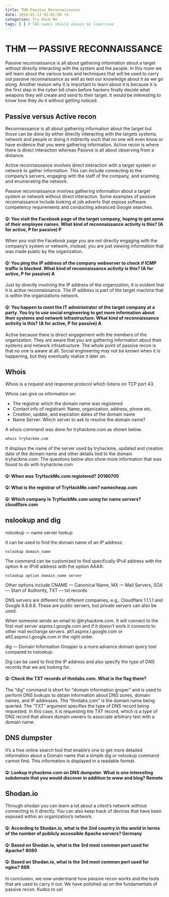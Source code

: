 ```yaml
---
title: THM Passive Reconnaissance 
date: 2024-01-13 02:02:00 +3
categories: Try Hack Me 
tags: [ ] # TAG names should always be lowercase 
---
```


# THM — PASSIVE RECONNAISSANCE

Passive reconnaissance is all about gathering information about a target without directly interacting with the system and the people. In this room we will learn about the various tools and techniques that will be used to carry out passive reconnaissance as well as test our knowledge about it as we go along. Another reason why it is important to learn about it is because it is the first step in the cyber kill chain before hackers finally decide what weapons they will create and send to their target. It would be interesting to know how they do it without getting noticed.

## Passive versus Active recon
Reconnaissance is all about gathering information about the target but those can be done by either directly interacting with the targets systems, network and people or doing it indirectly such that no one will even know or have evidence that you were gathering information. Active recon is where there is direct interaction whereas Passive is all about observing from a distance.

Active reconnaissance involves direct interaction with a target system or network to gather information. This can include connecting to the company’s servers, engaging with the staff of the company, and scanning and enumerating the network.

Passive reconnaissance involves gathering information about a target system or network without direct interaction. Some examples of passive reconnaissance include looking at job adverts that expose software competency requirements and conducting advanced Google searches.

#### Q: You visit the Facebook page of the target company, hoping to get some of their employee names. What kind of reconnaissance activity is this? (A for active, P for passive) P

When you visit the Facebook page you are not directly engaging with the company’s system or network, instead, you are just viewing information that was made public by the organization.

#### Q: You ping the IP address of the company webserver to check if ICMP traffic is blocked. What kind of reconnaissance activity is this? (A for active, P for passive) A

Just by directly involving the IP address of the organization, it is evident that it is active reconnaissance. The IP address is part of the target machine that is within the organizations network.

#### Q: You happen to meet the IT administrator of the target company at a party. You try to use social engineering to get more information about their systems and network infrastructure. What kind of reconnaissance activity is this? (A for active, P for passive) A

Active because there is direct engagement with the members of the organization. They are aware that you are gathering information about their systems and network infrastructure. The whole point of passive recon is that no one is aware at all. Social engineering may not be known when it is happening, but they eventually realize it later on.

## Whois
Whois is a request and response protocol which listens on TCP port 43.

Whois can give us information on:
* The registrar which the domain name was registered
* Contact info of registrant: Name, organization, address, phone etc.
* Creation, update, and expiration dates of the domain name
* Name Server: Which server to ask to resolve the domain name?

A whois command was done for tryhackme.com as shown below:
```bash
whois tryhackme.com
```
It displays the name of the server used by tryhackme, updated and creation date of the domain name and other details tied to the domain tryhackme.com. The questions below also show more information that was found to do with tryhackme.com

#### Q: When was TryHackMe.com registered? 20180705

#### Q: What is the registrar of TryHackMe.com? namecheap.com

#### Q: Which company is TryHackMe.com using for name servers?cloudflare.com

## nslookup and dig
nslookup — name server lookup

It can be used to find the domain name of an IP address: 
```
nslookup domain_name
```

The command can be customized to find specifically IPv4 address with the option A or IPv6 address with the option AAAA:
```
nslookup option domain_name server
```
Other options include CNAME — Canonical Name, MX — Mail Servers, SOA — Start of Authority, TXT — txt records

DNS servers are different for different companies, e.g., Cloudflare 1.1.1.1 and Google 8.8.8.8. These are public servers, but private servers can also be used.

When someone sends an email to @tryhackme.com. It will connect to the first mail server aspmx.l.google.com and if it doesn’t work it connects to other mail exchange servers. alt1.aspmx.l.google.com or alt2.aspmx.l.google.com in the right order.

dig — Domain Information Gropper is a more advance domain query tool compared to nslookup.

Dig can be used to find the IP address and also specify the type of DNS records that we are looking for.

#### Q: Check the TXT records of thmlabs.com. What is the flag there?
The “dig” command is short for “domain information groper” and is used to perform DNS lookups to obtain information about DNS zones, domain names, and IP addresses. The “thmlabs.com” is the domain name being queried. The “TXT” argument specifies the type of DNS record being requested. In this case, it is requesting the TXT record, which is a type of DNS record that allows domain owners to associate arbitrary text with a domain name.

## DNS dumpster
It’s a free online search tool that enable’s one to get more detailed information about a Domain name that a simple dig or nslookup command cannot find. This information is displayed in a readable format.

#### Q: Lookup tryhackme.com on DNS dumpster. What is one interesting subdomain that you would discover in addition to www and blog? Remote

## Shodan.io
Through shodan you can learn a lot about a client’s network without connecting to it directly. You can also keep track of devices that have been exposed within an organization’s network.

#### Q: According to Shodan.io, what is the 2nd country in the world in terms of the number of publicly accessible Apache servers? Germany

#### Q: Based on Shodan.io, what is the 3rd most common port used for Apache? 8080

#### Q: Based on Shodan.io, what is the 3rd most common port used for nginx? 888

In conclusion, we now understand how passive recon works and the tools that are used to carry it out. We have polished up on the fundamentals of passive recon. Kudos to us!






